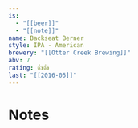 ```yaml
---
is:
  - "[[beer]]"
  - "[[note]]"
name: Backseat Berner
style: IPA - American
brewery: "[[Otter Creek Brewing]]"
abv: 7
rating: 👍👍
last: "[[2016-05]]"
---
```

# Notes


